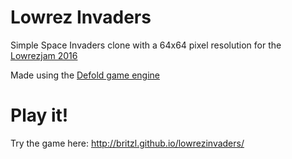 # Lowrez Invaders
Simple Space Invaders clone with a 64x64 pixel resolution for the [Lowrezjam 2016](http://gamejolt.com/tag/lowrezjam)

Made using the [Defold game engine](http://www.defold.com)
# Play it!
Try the game here: http://britzl.github.io/lowrezinvaders/
